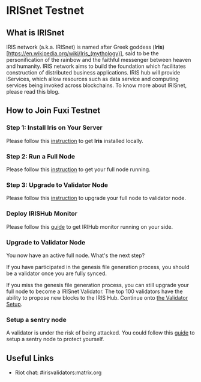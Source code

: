 # IRISnet Testnet

## What is IRISnet

IRIS network (a.k.a. IRISnet) is named after Greek goddess (**Iris**)[https://en.wikipedia.org/wiki/Iris_(mythology)], said to be the personification of the rainbow and the faithful messenger between heaven and humanity. IRIS network aims to build the foundation which facilitates construction of distributed business applications. IRIS hub will provide iServices, which allow resources such as data service and computing services being invoked across blockchains. To know more about IRISnet, please read this blog.

## How to Join Fuxi Testnet

### Step 1: Install Iris on Your Server

Please follow this [instruction](install-iris.md) to get **Iris** installed locally.

### Step 2: Run a Full Node

Please follow this [instruction](full-node.md) to get your full node running.


### Step 3: Upgrade to Validator Node

Please follow this [instruction](validator-node.md) to upgrade your full node to validator node.

### Deploy IRISHub Monitor

Please follow this [guide](tools/Deploy-IRIS-Monitor.md) to get IRIHub monitor running on your side.


### Upgrade to Validator Node

You now have an active full node. What's the next step? 

If you have participated in the genesis file generation process, you should be a validator once you are fully synced. 

If you miss the genesis file generation process, you can still upgrade your full node to become a IRISnet Validator. The top 100 validators have the ability to propose new blocks to the IRIS Hub. Continue onto [the Validator Setup]().

### Setup a sentry node

A validator is under the risk of being attacked. You could follow this [guide](tools/Setup_Sentrynode.md) to setup a sentry node to protect yourself.

##  Useful Links

* Riot chat: #irisvalidators:matrix.org
